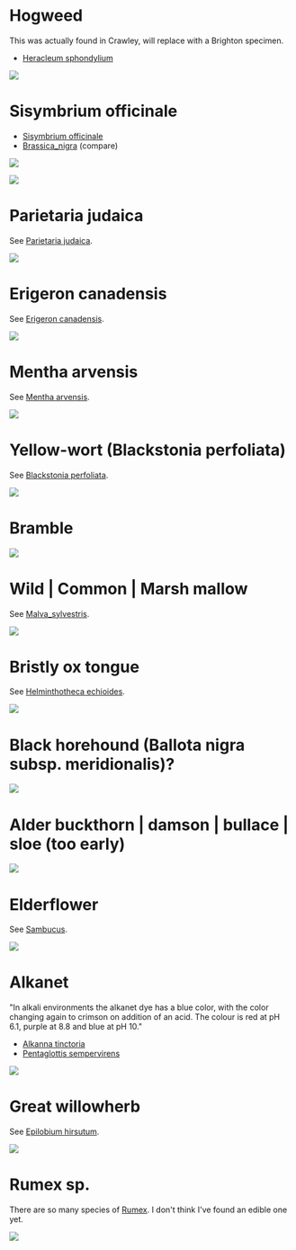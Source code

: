 # Hogweed

This was actually found in Crawley, will replace with a Brighton specimen.

- [Heracleum sphondylium](https://en.wikipedia.org/wiki/Heracleum_sphondylium)

![](IMG_2701.JPG)

# Sisymbrium officinale

- [Sisymbrium officinale](https://en.wikipedia.org/wiki/Sisymbrium_officinale)
- [Brassica_nigra](https://en.wikipedia.org/wiki/Brassica_nigra) (compare)

![](IMG_2654.jpg)

![](IMG_2653.jpg)

# Parietaria judaica

See [Parietaria judaica](https://en.wikipedia.org/wiki/Parietaria_judaica).

![](IMG_2651.jpg)

# Erigeron canadensis

See [Erigeron canadensis](https://en.wikipedia.org/wiki/Erigeron_canadensis).

![](IMG_2650.jpg)

# Mentha arvensis

See [Mentha arvensis](https://en.wikipedia.org/wiki/Mentha_arvensis).

![](IMG_2599.jpg)

# Yellow-wort (Blackstonia perfoliata)

See [Blackstonia perfoliata](https://en.wikipedia.org/wiki/Blackstonia_perfoliata).

![](IMG_2598.jpg)

# Bramble

![](IMG_2593.jpg)

# Wild | Common | Marsh mallow

See [Malva_sylvestris](https://en.wikipedia.org/wiki/Malva_sylvestris).

![](IMG_2591.jpg)

# Bristly ox tongue

See [Helminthotheca echioides](https://en.wikipedia.org/wiki/Helminthotheca_echioides).

![](IMG_2588.jpg)

# Black horehound (Ballota nigra subsp. meridionalis)?

![](IMG_2586.jpg)

# Alder buckthorn | damson | bullace | sloe (too early)

![](IMG_2585.jpg)

# Elderflower

See [Sambucus](https://en.wikipedia.org/wiki/Sambucus).

![](IMG_2584.jpg)

# Alkanet

"In alkali environments the alkanet dye has a blue color, with the color
changing again to crimson on addition of an acid. The colour is red at pH
6.1, purple at 8.8 and blue at pH 10."

- [Alkanna tinctoria](https://en.wikipedia.org/wiki/Alkanna_tinctoria)
- [Pentaglottis sempervirens](https://en.wikipedia.org/wiki/Pentaglottis_sempervirens)

![](IMG_2659.JPG)

# Great willowherb

See [Epilobium hirsutum](https://en.wikipedia.org/wiki/Epilobium_hirsutum).

![](IMG_2715.JPG)

# Rumex sp.

There are so many species of [Rumex](https://en.wikipedia.org/wiki/Rumex). I
don't think I've found an edible one yet.

![](IMG_2716.JPG)
